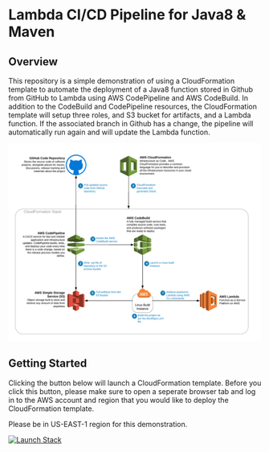 # Lambda CI/CD Pipeline for Java8 & Maven

## Overview

This repository is a simple demonstration of using a CloudFormation template to automate
the deployment of a Java8 function stored in Github from GitHub to Lambda using
AWS CodePipeline and AWS CodeBuild.  In addition to the CodeBuild and CodePipeline 
resources, the CloudFormation template will setup three roles, and S3 bucket for 
artifacts, and a Lambda function.  If the associated branch in Github has a change,
the pipeline will automatically run again and will update the Lambda function.

![alt text](./Workshop-Lambda-CICD.png "Diagram")

## Getting Started
Clicking the button below will launch a CloudFormation template.  Before you click 
this button, please make sure to open a seperate browser tab and log in to the 
AWS account and region that you would like to deploy the CloudFormation template.

Please be in US-EAST-1 region for this demonstration.

[![Launch Stack](https://s3.amazonaws.com/cloudformation-examples/cloudformation-launch-stack.png)](https://console.aws.amazon.com/cloudformation/home?region=us-east-1#/stacks/new?templateURL=https://s3.amazonaws.com/mehs-lambda-deploy-east/lambda-java-maven-cfn.yml)
